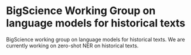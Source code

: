 # BigScience Working Group on language models for historical texts
BigScience working group on language models for historical texts.
We are currently working on zero-shot NER on historical texts.
